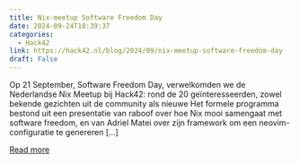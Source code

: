 ```yaml
---
title: Nix-meetup Software Freedom Day
date: 2024-09-24T18:39:37
categories:
  - Hack42
link: https://hack42.nl/blog/2024/09/nix-meetup-software-freedom-day
draft: False
---
```


Op 21 September, Software Freedom Day, verwelkomden we de Nederlandse Nix Meetup bij Hack42: rond de 20 geïnteresseerden, zowel bekende gezichten uit de community als nieuwe Het formele programma bestond uit een presentatie van raboof over hoe Nix mooi samengaat met software freedom, en van Adriel Matei over zijn framework om een neovim-configuratie te genereren [&#8230;]

[Read more](https://hack42.nl/blog/2024/09/nix-meetup-software-freedom-day)
